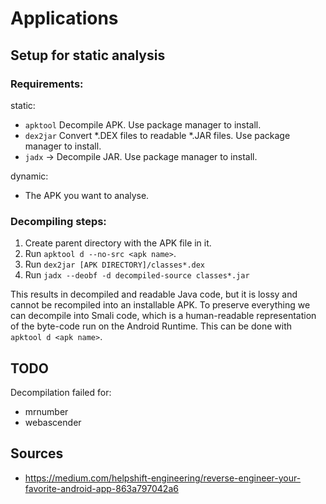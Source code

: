 # Applications

## Setup for static analysis

### Requirements:

static:

- `apktool` Decompile APK. Use package manager to install.
- `dex2jar` Convert *.DEX files to readable *.JAR files. Use package manager to install.
- `jadx` -> Decompile JAR. Use package manager to install.

dynamic:

- The APK you want to analyse.

### Decompiling steps:

1. Create parent directory with the APK file in it.
2. Run `apktool d --no-src <apk name>`.
3. Run `dex2jar [APK DIRECTORY]/classes*.dex`
4. Run `jadx --deobf -d decompiled-source classes*.jar`

This results in decompiled and readable Java code, but it is lossy and cannot be recompiled into an installable APK. To preserve everything we can decompile into Smali code, which is a human-readable representation of the byte-code run on the Android Runtime. This can be done with `apktool d <apk name>`.

## TODO

Decompilation failed for:

- mrnumber
- webascender

## Sources

- https://medium.com/helpshift-engineering/reverse-engineer-your-favorite-android-app-863a797042a6